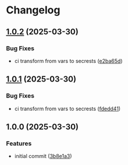 # Changelog

## [1.0.2](https://github.com/Prion-Tech/telegram-bot-invoices-creation/compare/v1.0.1...v1.0.2) (2025-03-30)


### Bug Fixes

* ci transform from vars to secrests ([e2ba65d](https://github.com/Prion-Tech/telegram-bot-invoices-creation/commit/e2ba65d8c74f4ebd2ee0e6a39396599214614cce))

## [1.0.1](https://github.com/Prion-Tech/telegram-bot-invoices-creation/compare/v1.0.0...v1.0.1) (2025-03-30)


### Bug Fixes

* ci transform from vars to secrests ([fdedd41](https://github.com/Prion-Tech/telegram-bot-invoices-creation/commit/fdedd41da4153783368fcee17af6fd50c5684fa2))

## 1.0.0 (2025-03-30)


### Features

* initial commit ([3b8e1a3](https://github.com/Prion-Tech/telegram-bot-invoices-creation/commit/3b8e1a3fe90fb2a6ad600707d3da2c0d41bb4692))
